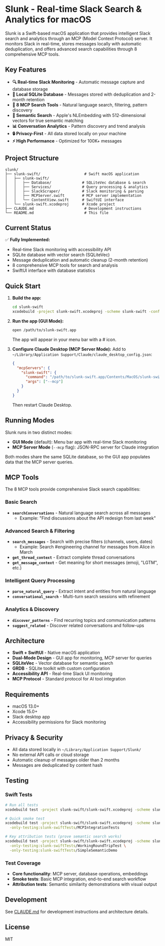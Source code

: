 # Slunk - Real-time Slack Search & Analytics for macOS

Slunk is a Swift-based macOS application that provides intelligent Slack search and analytics through an MCP (Model Context Protocol) server. It monitors Slack in real-time, stores messages locally with automatic deduplication, and offers advanced search capabilities through 8 comprehensive MCP tools.

## Key Features

- **🔍 Real-time Slack Monitoring** - Automatic message capture and database storage
- **💾 Local SQLite Database** - Messages stored with deduplication and 2-month retention
- **🤖 8 MCP Search Tools** - Natural language search, filtering, pattern discovery
- **🧠 Semantic Search** - Apple's NLEmbedding with 512-dimensional vectors for true semantic matching
- **📊 Conversation Analytics** - Pattern discovery and trend analysis
- **🔒 Privacy-First** - All data stored locally on your machine
- **⚡ High Performance** - Optimized for 100K+ messages

## Project Structure

```
slunk/
├── slunk-swift/                    # Swift macOS application
│   ├── slunk-swift/               
│   │   ├── Database/              # SQLiteVec database & search
│   │   ├── Services/              # Query processing & analytics
│   │   ├── SlackScraper/          # Slack monitoring & parsing
│   │   ├── MCPServer.swift        # MCP server implementation
│   │   └── ContentView.swift      # SwiftUI interface
│   └── slunk-swift.xcodeproj      # Xcode project
├── CLAUDE.md                       # Development instructions
└── README.md                       # This file
```

## Current Status

✅ **Fully Implemented:**
- Real-time Slack monitoring with accessibility API
- SQLite database with vector search (SQLiteVec)
- Message deduplication and automatic cleanup (2-month retention)
- 8 comprehensive MCP tools for search and analysis
- SwiftUI interface with database statistics

## Quick Start

1. **Build the app:**
   ```bash
   cd slunk-swift
   xcodebuild -project slunk-swift.xcodeproj -scheme slunk-swift -configuration Release build
   ```

2. **Run the app (GUI Mode):**
   ```bash
   open /path/to/slunk-swift.app
   ```
   The app will appear in your menu bar with a # icon.

3. **Configure Claude Desktop (MCP Server Mode):**
   Add to `~/Library/Application Support/Claude/claude_desktop_config.json`:
   ```json
   {
     "mcpServers": {
       "slunk-swift": {
         "command": "/path/to/slunk-swift.app/Contents/MacOS/slunk-swift",
         "args": ["--mcp"]
       }
     }
   }
   ```
   Then restart Claude Desktop.

## Running Modes

Slunk runs in two distinct modes:

- **GUI Mode** (default): Menu bar app with real-time Slack monitoring
- **MCP Server Mode** (`--mcp` flag): JSON-RPC server for Claude integration

Both modes share the same SQLite database, so the GUI app populates data that the MCP server queries.

## MCP Tools

The 8 MCP tools provide comprehensive Slack search capabilities:

### Basic Search
- **`searchConversations`** - Natural language search across all messages
  - Example: "Find discussions about the API redesign from last week"

### Advanced Search & Filtering  
- **`search_messages`** - Search with precise filters (channels, users, dates)
  - Example: Search #engineering channel for messages from Alice in March
- **`get_thread_context`** - Extract complete thread conversations
- **`get_message_context`** - Get meaning for short messages (emoji, "LGTM", etc.)

### Intelligent Query Processing
- **`parse_natural_query`** - Extract intent and entities from natural language
- **`conversational_search`** - Multi-turn search sessions with refinement

### Analytics & Discovery
- **`discover_patterns`** - Find recurring topics and communication patterns
- **`suggest_related`** - Discover related conversations and follow-ups

## Architecture

- **Swift + SwiftUI** - Native macOS application
- **Dual-Mode Design** - GUI app for monitoring, MCP server for queries
- **SQLiteVec** - Vector database for semantic search
- **GRDB** - SQLite toolkit with custom configuration  
- **Accessibility API** - Real-time Slack UI monitoring
- **MCP Protocol** - Standard protocol for AI tool integration

## Requirements

- macOS 13.0+
- Xcode 15.0+
- Slack desktop app
- Accessibility permissions for Slack monitoring

## Privacy & Security

- All data stored locally in `~/Library/Application Support/Slunk/`
- No external API calls or cloud storage
- Automatic cleanup of messages older than 2 months
- Messages are deduplicated by content hash

## Testing

### Swift Tests
```bash
# Run all tests
xcodebuild test -project slunk-swift/slunk-swift.xcodeproj -scheme slunk-swift

# Quick smoke test
xcodebuild test -project slunk-swift/slunk-swift.xcodeproj -scheme slunk-swift \
  -only-testing:slunk-swiftTests/MCPIntegrationTests

# Key attribution tests (prove semantic search works)
xcodebuild test -project slunk-swift/slunk-swift.xcodeproj -scheme slunk-swift \
  -only-testing:slunk-swiftTests/WorkingRoundTripTest \
  -only-testing:slunk-swiftTests/SimpleSemanticDemo
```

### Test Coverage
- **Core functionality**: MCP server, database operations, embeddings
- **Smoke tests**: Basic MCP integration, end-to-end search workflow
- **Attribution tests**: Semantic similarity demonstrations with visual output

## Development

See [CLAUDE.md](CLAUDE.md) for development instructions and architecture details.

## License

MIT
